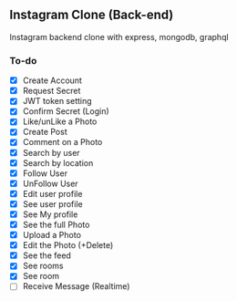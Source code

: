 ## Instagram Clone (Back-end)

Instagram backend clone with express, mongodb, graphql

### To-do

- [x] Create Account
- [x] Request Secret
- [x] JWT token setting
- [x] Confirm Secret (Login)
- [x] Like/unLike a Photo
- [x] Create Post
- [x] Comment on a Photo
- [x] Search by user
- [x] Search by location
- [x] Follow User
- [x] UnFollow User
- [x] Edit user profile
- [x] See user profile
- [x] See My profile
- [x] See the full Photo
- [x] Upload a Photo
- [x] Edit the Photo (+Delete)
- [x] See the feed
- [x] See rooms
- [x] See room
- [ ] Receive Message (Realtime)